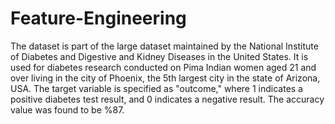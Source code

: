 # Feature-Engineering
The dataset is part of the large dataset maintained by the National Institute of Diabetes and Digestive and Kidney Diseases in the United States. It is used for diabetes research conducted on Pima Indian women aged 21 and over living in the city of Phoenix, the 5th largest city in the state of Arizona, USA. The target variable is specified as "outcome," where 1 indicates a positive diabetes test result, and 0 indicates a negative result.
The accuracy value was found to be %87.
